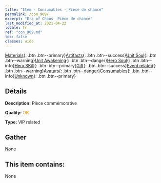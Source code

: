 ```yaml
---
title: "Item - Consumables - Pièce de chance"
permalink: /con_909/
excerpt: "Era of Chaos  Pièce de chance"
last_modified_at: 2021-04-22
locale: fr
ref: "con_909.md"
toc: false
classes: wide
---
```

 [Materials](/ItemsFR/){: .btn .btn--primary}[Artifacts](/ItemsFR/Artifacts/){: .btn .btn--success}[Unit Soul](/ItemsFR/UnitSoul/){: .btn .btn--warning}[Unit Awakening](/ItemsFR/UnitAwakening/){: .btn .btn--danger}[Hero Soul](/ItemsFR/HeroSoul/){: .btn .btn--info}[Hero SKill](/ItemsFR/HeroSkill/){: .btn .btn--primary}[Gift](/ItemsFR/Gift/){: .btn .btn--success}[Event related](/ItemsFR/Events/){: .btn .btn--warning}[Avatars](/ItemsFR/Avatars/){: .btn .btn--danger}[Consumables](/ItemsFR/Consumables/){: .btn .btn--info}[Unknown](/ItemsFR/Unknown/){: .btn .btn--primary}

## Détails
 **Description:** Pièce commémorative

 **Quality:** <span style="color: #FF8C00">OK</span>

 **Type:** VIP related

## Gather

  None

## This item contains:

  None

